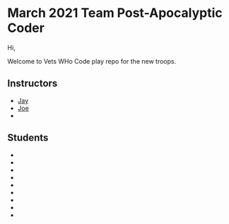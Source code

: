 # March 2021 Team  Post-Apocalyptic Coder


Hi,

 Welcome to Vets WHo Code play repo for the new troops.

## Instructors
* [Jay](https://twitter.com/JeromeHardaway)
* [Joe](https://twitter.com/@joer71560650)
*


## Students
*
*
*
*
*
*
*
*
*



